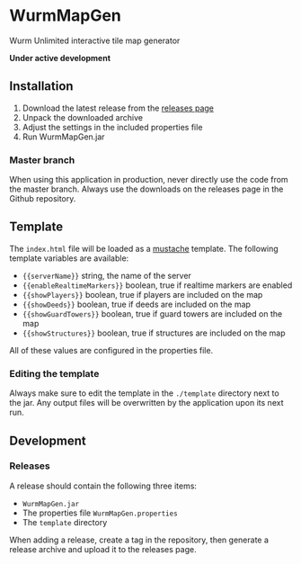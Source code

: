 # WurmMapGen
Wurm Unlimited interactive tile map generator

**Under active development**

## Installation
1. Download the latest release from the [releases page](https://github.com/woubuc/WurmMapGen/releases)
2. Unpack the downloaded archive
3. Adjust the settings in the included properties file
4. Run WurmMapGen.jar

### Master branch
When using this application in production, never directly use the code
from the master branch. Always use the downloads on the releases page
in the Github repository.

## Template
The `index.html` file will be loaded as a [mustache](https://mustache.github.io/mustache.5.html) template. The following template variables are available:

- `{{serverName}}` string, the name of the server
- `{{enableRealtimeMarkers}}` boolean, true if realtime markers are enabled
- `{{showPlayers}}` boolean, true if players are included on the map
- `{{showDeeds}}` boolean, true if deeds are included on the map
- `{{showGuardTowers}}` boolean, true if guard towers are included on the map
- `{{showStructures}}` boolean, true if structures are included on the map

All of these values are configured in the properties file.

### Editing the template

Always make sure to edit the template in the `./template` directory next to the jar. Any output files will be overwritten by the application upon its next run.

## Development

### Releases
A release should contain the following three items:
- `WurmMapGen.jar`
- The properties file `WurmMapGen.properties`
- The `template` directory

When adding a release, create a tag in the repository, then generate a
release archive and upload it to the releases page.
